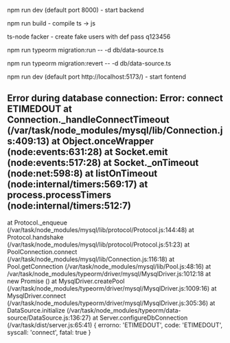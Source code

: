npm run dev (default port 8000) - start backend

npm run build - compile ts -> js

ts-node facker - create fake users with def pass q123456

npm run typeorm migration:run -- -d db/data-source.ts

npm run typeorm migration:revert -- -d db/data-source.ts

npm run dev (default port http://localhost:5173/) - start fontend

Error during database connection: Error: connect ETIMEDOUT
at Connection.\_handleConnectTimeout (/var/task/node_modules/mysql/lib/Connection.js:409:13)
at Object.onceWrapper (node:events:631:28)
at Socket.emit (node:events:517:28)
at Socket.\_onTimeout (node:net:598:8)
at listOnTimeout (node:internal/timers:569:17)
at process.processTimers (node:internal/timers:512:7)
--------------------
at Protocol.\_enqueue (/var/task/node_modules/mysql/lib/protocol/Protocol.js:144:48)
at Protocol.handshake (/var/task/node_modules/mysql/lib/protocol/Protocol.js:51:23)
at PoolConnection.connect (/var/task/node_modules/mysql/lib/Connection.js:116:18)
at Pool.getConnection (/var/task/node_modules/mysql/lib/Pool.js:48:16)
at /var/task/node_modules/typeorm/driver/mysql/MysqlDriver.js:1012:18
at new Promise (<anonymous>)
at MysqlDriver.createPool (/var/task/node_modules/typeorm/driver/mysql/MysqlDriver.js:1009:16)
at MysqlDriver.connect (/var/task/node_modules/typeorm/driver/mysql/MysqlDriver.js:305:36)
at DataSource.initialize (/var/task/node_modules/typeorm/data-source/DataSource.js:136:27)
at Server.configureDbConnection (/var/task/dist/server.js:65:41) {
errorno: 'ETIMEDOUT',
code: 'ETIMEDOUT',
syscall: 'connect',
fatal: true
}

